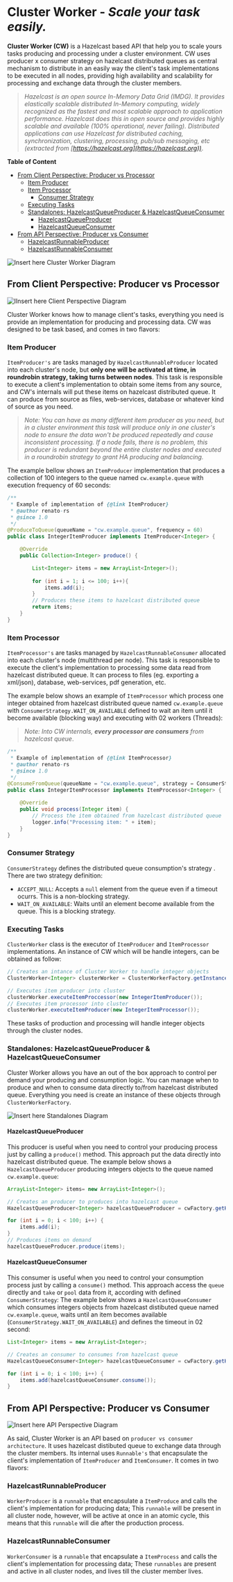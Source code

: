 
# Cluster Worker - *Scale your task easily.*
**Cluster Worker (CW)** is a Hazelcast based API that help you to scale yours tasks producing and processing  under a cluster environment. CW uses producer x consumer strategy on hazelcast distributed queues as central mechanism to distribute in an easily way the client's task implementations to be executed in all nodes, providing high availability and scalability for processing and exchange data through the cluster members.

> *Hazelcast is an open source In-Memory Data Grid (IMDG). It provides elastically scalable distributed In-Memory computing, widely recognized as the fastest and most scalable approach to application performance. Hazelcast does this in open source and provides highly scalable and available (100% operational, never failing). Distributed applications can use Hazelcast for distributed caching, synchronization, clustering, processing, pub/sub messaging, etc (extracted from  [https://hazelcast.org](https://hazelcast.org))*.

**Table of Content**
  * [From Client Perspective: Producer vs Processor](#from-client-perspective-producer-vs-processor)
    + [Item Producer](#item-producer)
    + [Item Processor](#item-processor)
      + [Consumer Strategy](#consumer-strategy)
    + [Executing Tasks](#executing-tasks)
    + [Standalones: HazelcastQueueProducer & HazelcastQueueConsumer](#standalones-hazelcastqueueproducer-hazelcastqueueconsumer)
      - [HazelcastQueueProducer ](#hazelcastqueueproducer )
      - [HazelcastQueueConsumer](#hazelcastqueueconsumer)
  * [From API Perspective: Producer vs Consumer](#from-api-perspective-producer-vs-consumer)
     - [HazelcastRunnableProducer](#hazelcastrunnableproducer)
     - [HazelcastRunnableConsumer](#hazelcastrunnableconsumer)

![Insert here Cluster Worker Diagram](#)


## From Client Perspective: Producer vs Processor  

![IInsert here Client Perspective Diagram](#)

Cluster Worker knows how to manage client's tasks, everything you need is provide an implementation for producing and processing data. CW was designed to be task based, and comes in two flavors:

### Item Producer
`ItemProducer's` are tasks managed by `HazelcastRunnableProducer` located into each cluster's node, but **only one will be activated at time, in roundrobin strategy, taking turns between nodes**. This task is responsible to execute a client's implementation  to obtain some items from any source, and CW's internals will put these items on hazelcast distributed queue. It can produce from source as files, web-services, database or whatever kind of source as you need.

>*Note: You can have as many different item producer as you need, but in a cluster environment this task will produce only in one cluster's node to ensure the data won't be produced repeatedly and cause inconsistent processing. If a node fails, there is no problem, this producer is redundant beyond the entire cluster nodes and executed in a roundrobin strategy to grant HA producing and balancing.*

The example bellow shows an  `ItemProducer` implementation that produces a collection of 100 integers to the queue named `cw.example.queue` with execution frequency of 60 seconds:

```java
/**
 * Example of implementation of {@link ItemProducer}
 * @author renato-rs
 * @since 1.0
 */
@ProduceToQueue(queueName = "cw.example.queue", frequency = 60)
public class IntegerItemProducer implements ItemProducer<Integer> {

    @Override
    public Collection<Integer> produce() {

        List<Integer> items = new ArrayList<Integer>();
        
        for (int i = 1; i <= 100; i++){
            items.add(i);
        }
    	// Produces these items to hazelcast distributed queue
        return items;
    }
}
```
        
### Item Processor
`ItemProcessor's` are tasks managed by `HazelcastRunnableConsumer` allocated into each cluster's node (multithread per node). This task is responsible to execute the client's implementation to processing some data read from hazelcast distributed queue. It can process to files (eg. exporting a xml/json), database, web-services, pdf generation, etc.

The example below shows an example of `ItemProcessor` which process one integer obtained from hazelcast distributed queue named `cw.example.queue` with `ConsumerStrategy.WAIT_ON_AVAILABLE` defined to wait an item until it become available (blocking way) and executing with 02 workers (Threads):

>*Note: Into CW internals, **every processor are consumers** from hazelcast queue*.

```java
/**
 * Example of implementation of {@link ItemProcessor}
 * @author renato-rs
 * @since 1.0
 */
@ConsumeFromQueue(queueName = "cw.example.queue", strategy = ConsumerStrategy.WAIT_ON_AVAILABLE, workers = 2)
public class IntegerItemProcessor implements ItemProcessor<Integer> {

	@Override
    public void process(Integer item) {
    	// Process the item obtained from hazelcast distributed queue 
        logger.info("Processing item: " + item);
    }
}
```

### Consumer Strategy
`ConsumerStrategy` defines the distributed queue consumption's strategy . There are two strategy definition:

* `ACCEPT_NULL`: Accepts a `null` element from the queue even if a timeout ocurrs. This is a non-blocking strategy.
* `WAIT_ON_AVAILABLE`: Waits until an element become available from the queue. This is a blocking strategy. 

### Executing Tasks

`ClusterWorker` class is the executor of `ItemProducer` and `ItemProcessor` implementations. An instance of CW which will be handle integers, can be obtained as follow:

```java
// Creates an intance of Cluster Worker to handle integer objects
ClusterWorker<Integer> clusterWorker = ClusterWorkerFactory.getInstance("cw.name").getClusterWorker(Integer.class);

// Executes item producer into cluster
clusterWorker.executeItemProccessor(new IntegerItemProducer());
// Executes item processor into cluster
clusterWorker.executeItemProducer(new IntegerItemProcessor());
```

These tasks of production and processing will handle integer objects through the cluster nodes.

### Standalones: HazelcastQueueProducer & HazelcastQueueConsumer
Cluster Worker allows you have an out of the box approach to control per demand your producing and consumption logic. You can manage when to produce and when to consume data directly to/from hazelcast distributed queue. Everything you need is create an instance of these objects  through `ClusterWorkerFactory`.

![Insert here Standalones Diagram](#)

#### HazelcastQueueProducer
This producer is useful when you need to control your producing process just by calling a `produce()` method. This approach put the data directly into hazelcast distributed queue. The example below shows a `HazelcastQueueProducer` producing integers objects to the queue named `cw.example.queue`:

```java
ArrayList<Integer> items= new ArrayList<Integer>();

// Creates an producer to produces into hazelcast queue
HazelcastQueueProducer<Integer> hazelcastQueueProducer = cwFactory.getHazelcastQueueProducer("cw.example.queue");

for (int i = 0; i < 100; i++) {
	items.add(i);
}
// Produces items on demand
hazelcastQueueProducer.produce(items);
```

#### HazelcastQueueConsumer
This consumer is useful when you need to control your consumption process just by calling a `consume()` method. This approach access the `queue` directly and `take` or `pool` data from it, according with defined `ConsumerStrategy`:
The example below shows a `HazelcastQueueConsumer` which consumes integers objects from hazelcast distibuted queue named `cw.example.queue`, waits until an item becomes available (`ConsumerStrategy.WAIT_ON_AVAILABLE`) and defines the timeout in 02 second:

```java
List<Integer> items = new ArrayList<Integer>;

// Creates an consumer to consumes from hazelcast queue
HazelcastQueueConsumer<Integer> hazelcastQueueConsumer = cwFactory.getHazelcastQueueConsumer("cw.example.queue", ConsumerStrategy.WAIT_ON_AVAILABLE,2);

for (int i = 0; i < 100; i++) {
	items.add(hazelcastQueueConsumer.consume());
}
```

## From API Perspective: Producer vs Consumer

![Insert here API Perspective Diagram](#)

As said, Cluster Worker is an API based on `producer vs consumer architecture`. It uses hazelcast distibuted queue to  exchange data through the cluster members. Its internal uses  `Runnable's` that encapsulate the client's implementation of `ItemProducer` and `ItemConsumer`. It comes in two flavors:

### HazelcastRunnableProducer
`WorkerProducer` is a `runnable` that encapsulate a `ItemProduce` and calls the client's implementation for producing data; This `runnable` will be present in all cluster node, however, will be active at once in an atomic cycle, this means that this `runnable` will die after the production process.

### HazelcastRunnableConsumer
`WorkerConsumer` is a `runnable` that encapsulate a `ItemProcess` and calls the client's implementation for processing data; These `runnables` are present and active in all cluster nodes, and lives till the cluster member lives.